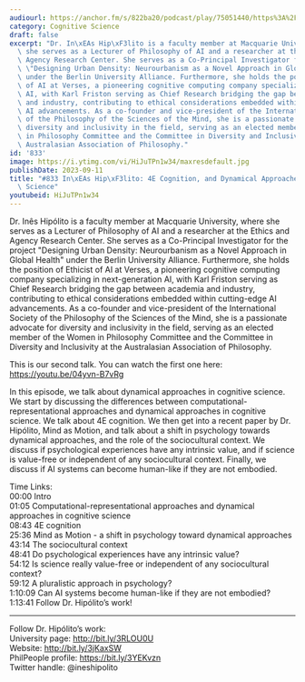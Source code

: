 ```yaml
---
audiourl: https://anchor.fm/s/822ba20/podcast/play/75051440/https%3A%2F%2Fd3ctxlq1ktw2nl.cloudfront.net%2Fstaging%2F2023-7-25%2F4737ae41-4ef4-81c6-cf5e-d5e8561f8c3d.m4a
category: Cognitive Science
draft: false
excerpt: "Dr. In\xEAs Hip\xF3lito is a faculty member at Macquarie University, where\
  \ she serves as a Lecturer of Philosophy of AI and a researcher at the Ethics and\
  \ Agency Research Center. She serves as a Co-Principal Investigator for the project\
  \ \"Designing Urban Density: Neurourbanism as a Novel Approach in Global Health\"\
  \ under the Berlin University Alliance. Furthermore, she holds the position of Ethicist\
  \ of AI at Verses, a pioneering cognitive computing company specializing in next-generation\
  \ AI, with Karl Friston serving as Chief Research bridging the gap between academia\
  \ and industry, contributing to ethical considerations embedded within cutting-edge\
  \ AI advancements. As a co-founder and vice-president of the International Society\
  \ of the Philosophy of the Sciences of the Mind, she is a passionate advocate for\
  \ diversity and inclusivity in the field, serving as an elected member of the Women\
  \ in Philosophy Committee and the Committee in Diversity and Inclusivity at the\
  \ Australasian Association of Philosophy."
id: '833'
image: https://i.ytimg.com/vi/HiJuTPn1w34/maxresdefault.jpg
publishDate: 2023-09-11
title: "#833 In\xEAs Hip\xF3lito: 4E Cognition, and Dynamical Approaches in Psychology/Cognitive\
  \ Science"
youtubeid: HiJuTPn1w34
---
```

<div class="timelinks">

Dr. Inês Hipólito is a faculty member at Macquarie University, where she serves as a Lecturer of Philosophy of AI and a researcher at the Ethics and Agency Research Center. She serves as a Co-Principal Investigator for the project "Designing Urban Density: Neurourbanism as a Novel Approach in Global Health" under the Berlin University Alliance. Furthermore, she holds the position of Ethicist of AI at Verses, a pioneering cognitive computing company specializing in next-generation AI, with Karl Friston serving as Chief Research bridging the gap between academia and industry, contributing to ethical considerations embedded within cutting-edge AI advancements. As a co-founder and vice-president of the International Society of the Philosophy of the Sciences of the Mind, she is a passionate advocate for diversity and inclusivity in the field, serving as an elected member of the Women in Philosophy Committee and the Committee in Diversity and Inclusivity at the Australasian Association of Philosophy.

This is our second talk. You can watch the first one here: https://youtu.be/04yvn-B7vRg

In this episode, we talk about dynamical approaches in cognitive science. We start by discussing the differences between computational-representational approaches and dynamical approaches in cognitive science. We talk about 4E cognition. We then get into a recent paper by Dr. Hipólito, Mind as Motion, and talk about a shift in psychology towards dynamical approaches, and the role of the sociocultural context. We discuss if psychological experiences have any intrinsic value, and if science is value-free or independent of any sociocultural context. Finally, we discuss if AI systems can become human-like if they are not embodied.


Time Links:  
<time>00:00</time> Intro  
<time>01:05</time> Computational-representational approaches and dynamical approaches in cognitive science  
<time>08:43</time> 4E cognition  
<time>25:36</time> Mind as Motion - a shift in psychology toward dynamical approaches  
<time>43:14</time> The sociocultural context  
<time>48:41</time> Do psychological experiences have any intrinsic value?  
<time>54:12</time> Is science really value-free or independent of any sociocultural context?  
<time>59:12</time> A pluralistic approach in psychology?  
<time>1:10:09</time> Can AI systems become human-like if they are not embodied?  
<time>1:13:41</time> Follow Dr. Hipólito’s work!

---

Follow Dr. Hipólito’s work:  
University page: http://bit.ly/3RLOU0U  
Website: http://bit.ly/3jKaxSW  
PhilPeople profile: https://bit.ly/3YEKvzn  
Twitter handle: @ineshipolito
</div>

